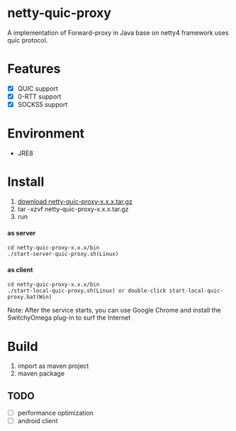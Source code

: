 # netty-quic-proxy
A implementation of Forward-proxy in Java base on netty4 framework uses quic protocol.

# Features
- [x] QUIC support
- [x] 0-RTT support
- [x] SOCKS5 support

# Environment
* JRE8

# Install
1. [download netty-quic-proxy-x.x.x.tar.gz ](https://github.com/zhining-lu/netty-quic-proxy/releases) 
2. tar -xzvf netty-quic-proxy-x.x.x.tar.gz
3. run
#### as server
```
cd netty-quic-proxy-x.x.x/bin
./start-server-quic-proxy.sh(Linux)
```
#### as client
```
cd netty-quic-proxy-x.x.x/bin
./start-local-quic-proxy.sh(Linux) or double-click start-local-quic-proxy.bat(Win)
```
Note: After the service starts, you can use Google Chrome and install the SwitchyOmega plug-in to surf the Internet
# Build
1. import as maven project
2. maven package

## TODO
* [ ] performance optimization
* [ ] android client
